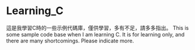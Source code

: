 # Learning_C
這是我學習C時的一些示例代碼庫，僅供學習，多有不足，請多多指出。
This is some sample code base when I am learning C. It is for learning only, and there are many shortcomings. Please indicate more.
